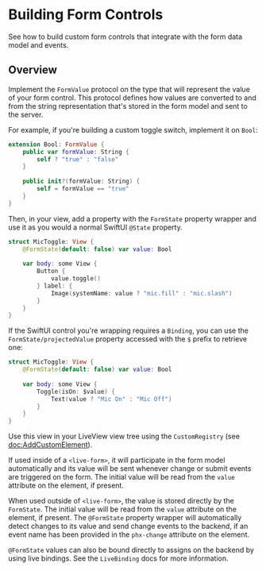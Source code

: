 # Building Form Controls

See how to build custom form controls that integrate with the form data model and events.

## Overview

Implement the ``FormValue`` protocol on the type that will represent the value of your form control. This protocol defines how values are converted to and from the string representation that's stored in the form model and sent to the server.

For example, if you're building a custom toggle switch, implement it on `Bool`:

```swift
extension Bool: FormValue {
    public var formValue: String {
        self ? "true" : "false"
    }
    
    public init?(formValue: String) {
        self = formValue == "true"
    }
}
```

Then, in your view, add a property with the ``FormState`` property wrapper and use it as you would a normal SwiftUI `@State` property.

```swift
struct MicToggle: View {
    @FormState(default: false) var value: Bool
    
    var body: some View {
        Button {
            value.toggle()
        } label: {
            Image(systemName: value ? "mic.fill" : "mic.slash")
        }
    }
}
```

If the SwiftUI control you're wrapping requires a `Binding`, you can use the ``FormState/projectedValue`` property accessed with the `$` prefix to retrieve one:

```swift
struct MicToggle: View {
    @FormState(default: false) var value: Bool
    
    var body: some View {
        Toggle(isOn: $value) {
            Text(value ? "Mic On" : "Mic Off")
        }
    }
}
```

Use this view in your LiveView view tree using the ``CustomRegistry`` (see <doc:AddCustomElement>).

If used inside of a `<live-form>`, it will participate in the form model automatically and its value will be sent whenever change or submit events are triggered on the form. The initial value will be read from the `value` attribute on the element, if present.

When used outside of `<live-form>`, the value is stored directly by the `FormState`. The initial value will be read from the `value` attribute on the element, if present. The `@FormState` property wrapper will automatically detect changes to its value and send change events to the backend, if an event name has been provided in the `phx-change` attribute on the element.

`@FormState` values can also be bound directly to assigns on the backend by using live bindings. See the ``LiveBinding`` docs for more information.
